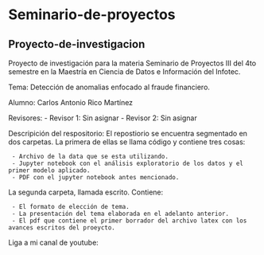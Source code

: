 # Seminario-de-proyectos

## Proyecto-de-investigacion
Proyecto de investigación para la materia Seminario de Proyectos III del 4to semestre en la Maestría en Ciencia de Datos e Información del Infotec.

Tema: Detección de anomalias enfocado al fraude financiero.

Alumno: Carlos Antonio Rico Martínez

Revisores:
     - Revisor 1: Sin asignar
     - Revisor 2: Sin asignar   
     
Descripición del respositorio:
El repostiorio se encuentra segmentado en dos carpetas. La primera de ellas se llama código y contiene tres cosas:

     - Archivo de la data que se esta utilizando.
     - Jupyter notebook con el análisis exploratorio de los datos y el primer modelo aplicado.
     - PDF con el jupyter notebook antes mencionado.
     
La segunda carpeta, llamada escrito. Contiene:

     - El formato de elección de tema.
     - La presentación del tema elaborada en el adelanto anterior.
     - El pdf que contiene el primer borrador del archivo latex con los avances escritos del proeycto.

Liga a mi canal de youtube:

